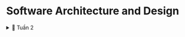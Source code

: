 # Software Architecture and Design

<details>
<summary>🚀 Tuần 2</summary>
<details>
    <summary>⭐ Use case diagram</summary>

![Use case diagram](./UseCase.bmp 'Use case diagram')

</details>

<details>
    <summary>⭐ Class diagram</summary>

![Class diagram](./ClassDiagram.bmp 'Class diagram')

</details>

<details>
    <summary>⭐ Object diagram</summary>

![Class diagram](./ObjectDiagram.bmp 'Class diagram')

</details>
</details>
